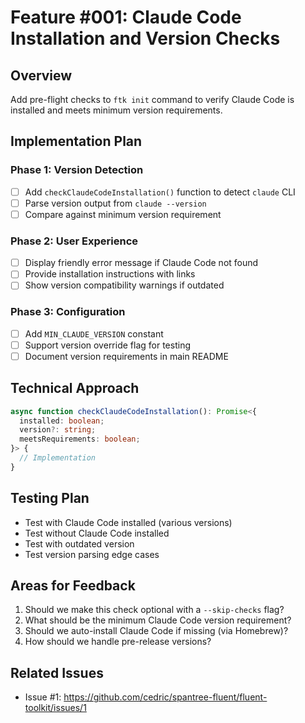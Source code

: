 # Feature #001: Claude Code Installation and Version Checks

## Overview

Add pre-flight checks to `ftk init` command to verify Claude Code is installed and meets minimum version requirements.

## Implementation Plan

### Phase 1: Version Detection
- [ ] Add `checkClaudeCodeInstallation()` function to detect `claude` CLI
- [ ] Parse version output from `claude --version`
- [ ] Compare against minimum version requirement

### Phase 2: User Experience
- [ ] Display friendly error message if Claude Code not found
- [ ] Provide installation instructions with links
- [ ] Show version compatibility warnings if outdated

### Phase 3: Configuration
- [ ] Add `MIN_CLAUDE_VERSION` constant
- [ ] Support version override flag for testing
- [ ] Document version requirements in main README

## Technical Approach

```typescript
async function checkClaudeCodeInstallation(): Promise<{
  installed: boolean;
  version?: string;
  meetsRequirements: boolean;
}> {
  // Implementation
}
```

## Testing Plan

- Test with Claude Code installed (various versions)
- Test without Claude Code installed
- Test with outdated version
- Test version parsing edge cases

## Areas for Feedback

1. Should we make this check optional with a `--skip-checks` flag?
2. What should be the minimum Claude Code version requirement?
3. Should we auto-install Claude Code if missing (via Homebrew)?
4. How should we handle pre-release versions?

## Related Issues

- Issue #1: https://github.com/cedric/spantree-fluent/fluent-toolkit/issues/1
